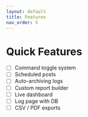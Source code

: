 ```yaml
---
layout: default
title: Features
nav_order: 5
---
```


# Quick Features

- [ ] Command toggle system
- [ ] Scheduled posts
- [ ] Auto-archiving logs
- [ ] Custom report builder
- [ ] Live dashboard
- [ ] Log page with DB
- [ ] CSV / PDF exports
